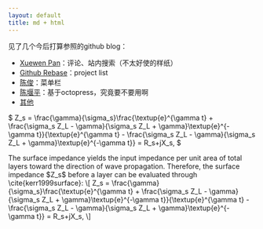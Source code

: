 ```yaml
---
layout: default
title: md + html
---
```



见了几个今后打算参照的github blog：

* [Xuewen Pan](http://www.winfirm.cn/)：评论、站内搜索（不太好使的样纸）
* [Github Rebase](http://rebase.github.io/)：project list
* [陈俊](http://chenjun.com/)：菜单栏
* [陈堰平](http://yanping.me/)：基于octopress，究竟要不要用啊
* [其他](https://github.com/jekyll/jekyll/wiki/Sites)


$ Z_s = \frac{\gamma}{\sigma_s}\frac{\textup{e}^{\gamma t} + \frac{\sigma_s Z_L - \gamma}{\sigma_s Z_L + \gamma}\textup{e}^{-\gamma t}}{\textup{e}^{\gamma t} - \frac{\sigma_s Z_L - \gamma}{\sigma_s Z_L + \gamma}\textup{e}^{-\gamma t}} = R_s+jX_s, $

<p>
The surface impedance yields the input impedance per unit area of total layers toward the direction of wave propagation. Therefore, the surface impedance $Z_s$ before a layer can be evaluated through \cite{kerr1999surface}:
\[ Z_s = \frac{\gamma}{\sigma_s}\frac{\textup{e}^{\gamma t} + \frac{\sigma_s Z_L - \gamma}{\sigma_s Z_L + \gamma}\textup{e}^{-\gamma t}}{\textup{e}^{\gamma t} - \frac{\sigma_s Z_L - \gamma}{\sigma_s Z_L + \gamma}\textup{e}^{-\gamma t}} = R_s+jX_s, \]
</p>
  
